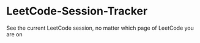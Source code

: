 # LeetCode-Session-Tracker

See the current LeetCode session, no matter which page of LeetCode you are on
